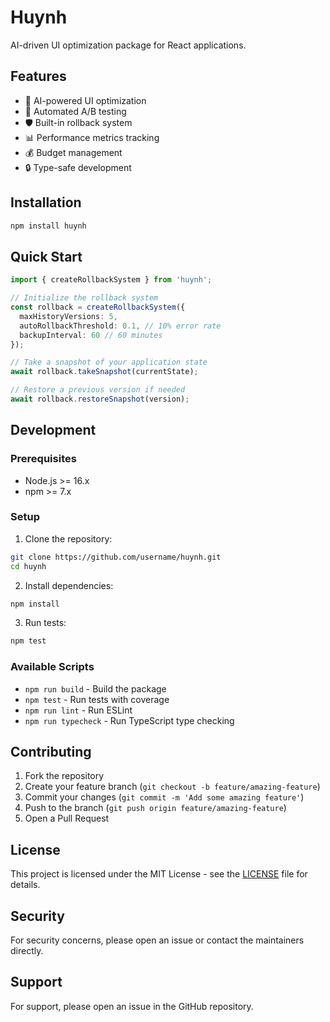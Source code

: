 # Huynh

AI-driven UI optimization package for React applications.

## Features

- 🤖 AI-powered UI optimization
- 🔄 Automated A/B testing
- 🛡️ Built-in rollback system
- 📊 Performance metrics tracking
- 💰 Budget management
- 🔒 Type-safe development

## Installation

```bash
npm install huynh
```

## Quick Start

```typescript
import { createRollbackSystem } from 'huynh';

// Initialize the rollback system
const rollback = createRollbackSystem({
  maxHistoryVersions: 5,
  autoRollbackThreshold: 0.1, // 10% error rate
  backupInterval: 60 // 60 minutes
});

// Take a snapshot of your application state
await rollback.takeSnapshot(currentState);

// Restore a previous version if needed
await rollback.restoreSnapshot(version);
```

## Development

### Prerequisites

- Node.js >= 16.x
- npm >= 7.x

### Setup

1. Clone the repository:
```bash
git clone https://github.com/username/huynh.git
cd huynh
```

2. Install dependencies:
```bash
npm install
```

3. Run tests:
```bash
npm test
```

### Available Scripts

- `npm run build` - Build the package
- `npm test` - Run tests with coverage
- `npm run lint` - Run ESLint
- `npm run typecheck` - Run TypeScript type checking

## Contributing

1. Fork the repository
2. Create your feature branch (`git checkout -b feature/amazing-feature`)
3. Commit your changes (`git commit -m 'Add some amazing feature'`)
4. Push to the branch (`git push origin feature/amazing-feature`)
5. Open a Pull Request

## License

This project is licensed under the MIT License - see the [LICENSE](LICENSE) file for details.

## Security

For security concerns, please open an issue or contact the maintainers directly.

## Support

For support, please open an issue in the GitHub repository.
```
